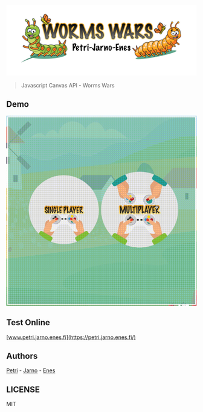 <p align="center"><img src="assets/images/logo.png" width="540"/></p>

> Javascript Canvas API - Worms Wars

## Demo
<p align="center"><img src="assets/images/demo.gif" width="600"/></p>

## Test Online
[www.petri.jarno.enes.fi](https://petri.jarno.enes.fi/)

## Authors
[Petri](https://github.com/PeteK4) - [Jarno](https://jkiimala.github.io/) - [Enes](https://github.com/EnesFin)

## LICENSE
MIT
